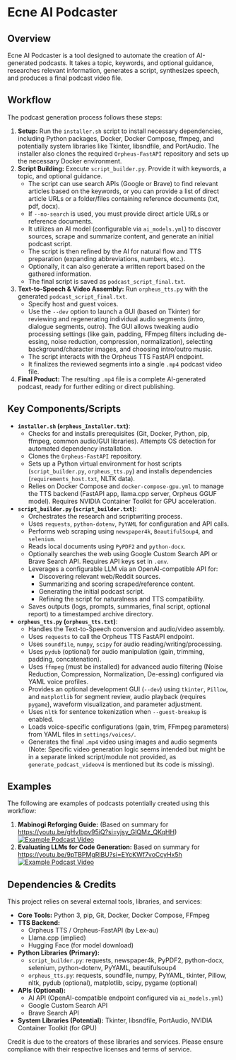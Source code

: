 # Ecne AI Podcaster

## Overview

Ecne AI Podcaster is a tool designed to automate the creation of AI-generated podcasts. It takes a topic, keywords, and optional guidance, researches relevant information, generates a script, synthesizes speech, and produces a final podcast video file.

## Workflow

The podcast generation process follows these steps:

1.  **Setup:** Run the `installer.sh` script to install necessary dependencies, including Python packages, Docker, Docker Compose, ffmpeg, and potentially system libraries like Tkinter, libsndfile, and PortAudio. The installer also clones the required `Orpheus-FastAPI` repository and sets up the necessary Docker environment.
2.  **Script Building:** Execute `script_builder.py`. Provide it with keywords, a topic, and optional guidance.
    * The script can use search APIs (Google or Brave) to find relevant articles based on the keywords, or you can provide a list of direct article URLs or a folder/files containing reference documents (txt, pdf, docx).
    * If `--no-search` is used, you must provide direct article URLs or reference documents.
    * It utilizes an AI model (configurable via `ai_models.yml`) to discover sources, scrape and summarize content, and generate an initial podcast script.
    * The script is then refined by the AI for natural flow and TTS preparation (expanding abbreviations, numbers, etc.).
    * Optionally, it can also generate a written report based on the gathered information.
    * The final script is saved as `podcast_script_final.txt`.
3.  **Text-to-Speech & Video Assembly:** Run `orpheus_tts.py` with the generated `podcast_script_final.txt`.
    * Specify host and guest voices.
    * Use the `--dev` option to launch a GUI (based on Tkinter) for reviewing and regenerating individual audio segments (intro, dialogue segments, outro). The GUI allows tweaking audio processing settings (like gain, padding, FFmpeg filters including de-essing, noise reduction, compression, normalization), selecting background/character images, and choosing intro/outro music.
    * The script interacts with the Orpheus TTS FastAPI endpoint.
    * It finalizes the reviewed segments into a single `.mp4` podcast video file.
4.  **Final Product:** The resulting `.mp4` file is a complete AI-generated podcast, ready for further editing or direct publishing.

## Key Components/Scripts

* **`installer.sh` (`orpheus_Installer.txt`)**:
    * Checks for and installs prerequisites (Git, Docker, Python, pip, ffmpeg, common audio/GUI libraries). Attempts OS detection for automated dependency installation.
    * Clones the `Orpheus-FastAPI` repository.
    * Sets up a Python virtual environment for host scripts (`script_builder.py`, `orpheus_tts.py`) and installs dependencies (`requirements_host.txt`, NLTK data).
    * Relies on Docker Compose and `docker-compose-gpu.yml` to manage the TTS backend (FastAPI app, llama.cpp server, Orpheus GGUF model). Requires NVIDIA Container Toolkit for GPU acceleration.
* **`script_builder.py` (`script_builder.txt`)**:
    * Orchestrates the research and scriptwriting process.
    * Uses `requests`, `python-dotenv`, `PyYAML` for configuration and API calls.
    * Performs web scraping using `newspaper4k`, `BeautifulSoup4`, and `selenium`.
    * Reads local documents using `PyPDF2` and `python-docx`.
    * Optionally searches the web using Google Custom Search API or Brave Search API. Requires API keys set in `.env`.
    * Leverages a configurable LLM via an OpenAI-compatible API for:
        * Discovering relevant web/Reddit sources.
        * Summarizing and scoring scraped/reference content.
        * Generating the initial podcast script.
        * Refining the script for naturalness and TTS compatibility.
    * Saves outputs (logs, prompts, summaries, final script, optional report) to a timestamped archive directory.
* **`orpheus_tts.py` (`orpheus_tts.txt`)**:
    * Handles the Text-to-Speech conversion and audio/video assembly.
    * Uses `requests` to call the Orpheus TTS FastAPI endpoint.
    * Uses `soundfile`, `numpy`, `scipy` for audio reading/writing/processing.
    * Uses `pydub` (optional) for audio manipulation (gain, trimming, padding, concatenation).
    * Uses `ffmpeg` (must be installed) for advanced audio filtering (Noise Reduction, Compression, Normalization, De-essing) configured via YAML voice profiles.
    * Provides an optional development GUI (`--dev`) using `tkinter`, `Pillow`, and `matplotlib` for segment review, audio playback (requires `pygame`), waveform visualization, and parameter adjustment.
    * Uses `nltk` for sentence tokenization when `--guest-breakup` is enabled.
    * Loads voice-specific configurations (gain, trim, FFmpeg parameters) from YAML files in `settings/voices/`.
    * Generates the final `.mp4` video using images and audio segments (Note: Specific video generation logic seems intended but might be in a separate linked script/module not provided, as `generate_podcast_videov4` is mentioned but its code is missing).

## Examples

The following are examples of podcasts potentially created using this workflow:

1.  **Mabinogi Reforging Guide:**  (Based on summary for https://youtu.be/gHvIbpv95iQ?si=yjsy_GlQMz_QKqHH)
   [![Example Podcast Video](https://img.youtube.com/vi/dQw4w9WgXcQ/hqdefault.jpg)](https://www.youtube.com/watch?v=gHvIbpv95iQ&t "Dundell's Cyberspace Podcast- Mabinogi Reforging system talk")
3.  **Evaluating LLMs for Code Generation:** Based on summary for https://youtu.be/9pTBPMgRlBU?si=EYcKWf7voCcyHx5h
    [![Example Podcast Video](https://img.youtube.com/vi/dQw4w9WgXcQ/hqdefault.jpg)](https://www.youtube.com/watch?v=9pTBPMgRlBU "Dundell's Cyberspace Podcast - Evaluating LLMs for Code Generation")


## Dependencies & Credits

This project relies on several external tools, libraries, and services:

* **Core Tools:** Python 3, pip, Git, Docker, Docker Compose, FFmpeg
* **TTS Backend:**
    * Orpheus TTS / Orpheus-FastAPI (by Lex-au)
    * Llama.cpp (implied)
    * Hugging Face (for model download)
* **Python Libraries (Primary):**
    * `script_builder.py`: requests, newspaper4k, PyPDF2, python-docx, selenium, python-dotenv, PyYAML, beautifulsoup4
    * `orpheus_tts.py`: requests, soundfile, numpy, PyYAML, tkinter, Pillow, nltk, pydub (optional), matplotlib, scipy, pygame (optional)
* **APIs (Optional):**
    * AI API (OpenAI-compatible endpoint configured via `ai_models.yml`)
    * Google Custom Search API
    * Brave Search API
* **System Libraries (Potential):** Tkinter, libsndfile, PortAudio, NVIDIA Container Toolkit (for GPU)

Credit is due to the creators of these libraries and services. Please ensure compliance with their respective licenses and terms of service.
